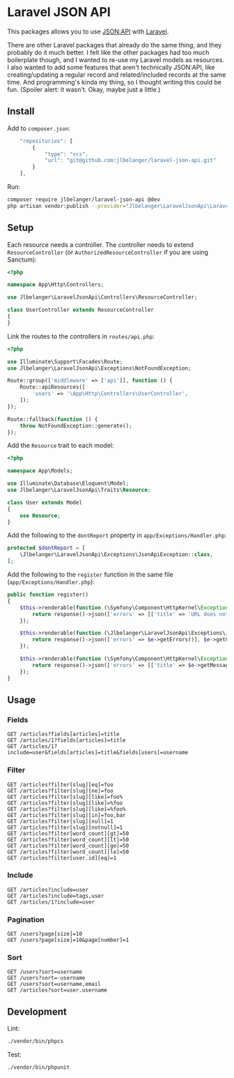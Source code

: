 # Laravel JSON API

This packages allows you to use [JSON:API](https://jsonapi.org/) with [Laravel](https://laravel.com/).

There are other Laravel packages that already do the same thing, and they probably do it much better. I felt like the other packages had too much boilerplate though, and I wanted to re-use my Laravel models as resources. I also wanted to add some features that aren't technically JSON:API, like creating/updating a regular record and related/included records at the same time. And programming's kinda my thing, so I thought writing this could be fun. (Spoiler alert: it wasn't. Okay, maybe just a little.)

## Install

Add to `composer.json`:

``` js
	"repositories": [
		{
			"type": "vcs",
			"url": "git@github.com:jlbelanger/laravel-json-api.git"
		}
	],
```

Run:

``` bash
composer require jlbelanger/laravel-json-api @dev
php artisan vendor:publish --provider="Jlbelanger\LaravelJsonApi\LaravelJsonApiServiceProvider" --tag="config"
```

## Setup

Each resource needs a controller. The controller needs to extend `ResourceController` (or `AuthorizedResourceController` if you are using Sanctum):

``` php
<?php

namespace App\Http\Controllers;

use Jlbelanger\LaravelJsonApi\Controllers\ResourceController;

class UserController extends ResourceController
{
}
```

Link the routes to the controllers in `routes/api.php`:

``` php
<?php

use Illuminate\Support\Facades\Route;
use Jlbelanger\LaravelJsonApi\Exceptions\NotFoundException;

Route::group(['middleware' => ['api']], function () {
	Route::apiResources([
		'users' => '\App\Http\Controllers\UserController',
	]);
});

Route::fallback(function () {
	throw NotFoundException::generate();
});
```

Add the `Resource` trait to each model:

``` php
<?php

namespace App\Models;

use Illuminate\Database\Eloquent\Model;
use Jlbelanger\LaravelJsonApi\Traits\Resource;

class User extends Model
{
	use Resource;
}
```

Add the following to the `dontReport` property in `app/Exceptions/Handler.php`:

``` php
protected $dontReport = [
	\Jlbelanger\LaravelJsonApi\Exceptions\JsonApiException::class,
];
```

Add the following to the `register` function in the same file (`app/Exceptions/Handler.php`):

``` php
public function register()
{
	$this->renderable(function (\Symfony\Component\HttpKernel\Exception\MethodNotAllowedHttpException $e) {
		return response()->json(['errors' => [['title' => 'URL does not exist.', 'status' => '404', 'detail' => 'Method not allowed.']]], 404);
	});

	$this->renderable(function (\Jlbelanger\LaravelJsonApi\Exceptions\JsonApiException $e) {
		return response()->json(['errors' => $e->getErrors()], $e->getCode());
	});

	$this->renderable(function (\Symfony\Component\HttpKernel\Exception\HttpException $e) {
		return response()->json(['errors' => [['title' => $e->getMessage(), 'status' => $e->getStatusCode()]]], $e->getStatusCode());
	});
}
```

## Usage

### Fields

```
GET /articles?fields[articles]=title
GET /articles/1?fields[articles]=title
GET /articles/1?include=user&fields[articles]=title&fields[users]=username
```

### Filter

```
GET /articles?filter[slug][eq]=foo
GET /articles?filter[slug][ne]=foo
GET /articles?filter[slug][like]=foo%
GET /articles?filter[slug][like]=%foo
GET /articles?filter[slug][like]=%foo%
GET /articles?filter[slug][in]=foo,bar
GET /articles?filter[slug][null]=1
GET /articles?filter[slug][notnull]=1
GET /articles?filter[word_count][gt]=50
GET /articles?filter[word_count][lt]=50
GET /articles?filter[word_count][ge]=50
GET /articles?filter[word_count][le]=50
GET /articles?filter[user.id][eq]=1
```

### Include

```
GET /articles?include=user
GET /articles?include=tags,user
GET /articles/1?include=user
```

### Pagination

```
GET /users?page[size]=10
GET /users?page[size]=10&page[number]=1
```

### Sort

```
GET /users?sort=username
GET /users?sort=-username
GET /users?sort=username,email
GET /articles?sort=user.username
```

## Development

Lint:

``` bash
./vendor/bin/phpcs
```

Test:

``` bash
./vendor/bin/phpunit
```
